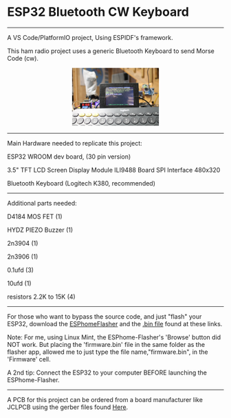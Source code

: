﻿
# ESP32 Bluetooth CW Keyboard
___

A VS Code/PlatformIO project, Using ESPIDF's framework.
  
This ham radio project uses a generic Bluetooth Keyboard to send Morse Code (cw).
<p align="center">  
<img src="https://github.com/jmharvey1/ESP32BtCWKeyBrd/blob/main/MiscFiles/IMG_5733.JPG"  width="40%" height="40%">
</p>
  
---
Main Hardware needed to replicate this project:
  
ESP32 WROOM dev board, (30 pin version)
  
3.5" TFT LCD Screen Display Module ILI9488 Board SPI Interface 480x320
  
Bluetooth Keyboard (Logitech K380, recommended)
  
___


Additional parts needed:
  
D4184 MOS FET (1)
  
HYDZ PIEZO Buzzer (1)

2n3904 (1)

2n3906 (1)

0.1ufd (3)

10ufd (1)
 
resistors 2.2K to 15K (4)
  
___
For those who want to bypass the source code, and just "flash" your ESP32, download the [ESPhomeFlasher](https://github.com/esphome/esphome-flasher/releases) and the [.bin file](https://github.com/jmharvey1/ESP32BtCWKeyBrd/blob/main/.pio/build/upesy_wroom/firmware.bin) found at these links.
  
Note: For me, using Linux Mint, the ESPhome-Flasher's 'Browse' button did NOT work. But placing the 'firmware.bin' file in the same folder as the flasher app, allowed me to just type the file name,"firmware.bin",
in the 'Firmware' cell.
  
A 2nd tip: Connect the ESP32 to your computer BEFORE launching the ESPhome-Flasher. 
___
A PCB for this project can be ordered from a board manufacturer like JCLPCB using the gerber files found [Here](https://github.com/jmharvey1/ESP32BtCWKeyBrd/).